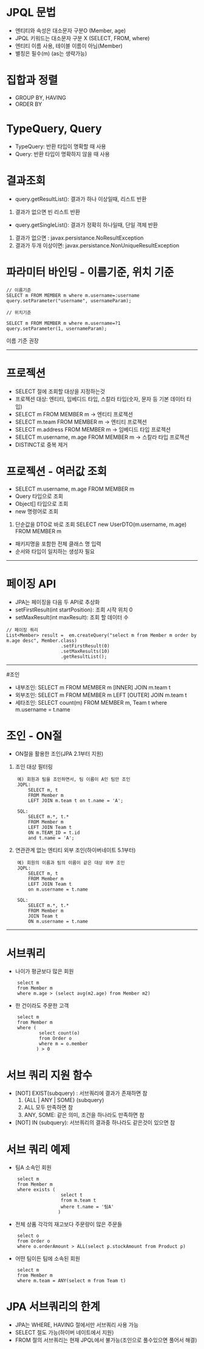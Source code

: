 # JPQL 문법
- 엔티티와 속성은 대소문자 구분O (Member, age)
- JPQL 키워드는 대소문자 구분 X (SELECT, FROM, where)
- 엔티티 이름 사용, 테이블 이름이 아님(Member)
- 별칭은 필수(m) (as는 생략가능)

# 집합과 정렬
- GROUP BY, HAVING
- ORDER BY

# TypeQuery, Query
- TypeQuery: 반환 타입이 명확할 때 사용
- Query: 반환 타입이 명확하지 않을 때 사용

# 결과조회
- query.getResultList(): 결과가 하나 이상일때, 리스트 반환
1. 결과가 없으면 빈 리스트 반환

- query.getSingleList(): 결과가 정확히 하나일때, 단일 객체 반환
1. 결과가 없으면 : javax.persistance.NoResultException
2. 결과가 두개 이상이면: javax.persistance.NonUniqueResultException

# 파라미터 바인딩 - 이름기준, 위치 기준
```
// 이름기준
SELECT m FROM MEMBER m where m.username=:username
query.setParameter("username", usernameParam);

// 위치기준

SELECT m FROM MEMBER m where m.username=?1
query.setParameter(1, usernameParam);
```
이름 기준 권장

---

# 프로젝션
- SELECT 절에 조회할 대상을 지정하는것
- 프로젝션 대상: 엔티티, 임베디드 타입, 스칼라 타입(숫자, 문자 등 기본 데이터 타입)
- SELECT m FROM MEMBER m -> 엔티티 프로젝션
- SELECT m.team FROM MEMBER m -> 엔티티 프로젝션
- SELECT m.address FROM MEMBER m -> 임베디드 타입 프로젝션
- SELECT m.username, m.age FROM MEMBER m -> 스칼라 타입 프로젝션
- DISTINCT로 중복 제거

# 프로젝션 - 여러값 조회
- SELECT m.username, m.age FROM MEMBER m
- Query 타입으로 조회
- Object[] 타입으로 조회
- new 명령어로 조회
1. 단순값을 DTO로 바로 조회 SELECT new UserDTO(m.username, m.age) FROM MEMBER m
- 패키지명을 포함한 전체 클래스 명 입력
- 순서와 타입이 일치하는 생성자 필요

---

# 페이징 API
- JPA는 페이징을 다음 두 API로 추상화
- setFirstResult(int startPosition): 조회 시작 위치 0
- setMaxResult(int maxResult): 조회 할 데이터 수
```
// 페이징 쿼리
List<Member> result =  em.createQuery("select m from Member m order by m.age desc", Member.class)
                    .setFirstResult(0)
                    .setMaxResults(10)
                    .getResultList();
```

---

#조인
- 내부조인: SELECT m FROM MEMBER m [INNER] JOIN m.team t
- 외부조인: SELECT m FROM MEMBER m LEFT [OUTER] JOIN m.team t
- 세타조인: SELECT count(m) FROM MEMBER m, Team t where m.username = t.name

# 조인 - ON절
- ON절을 활용한 조인(JPA 2.1부터 지원)
1. 조인 대상 필터링
```
    예) 회원과 팀을 조인하면서, 팀 이름이 A인 팀만 조인
    JQPL:
        SELECT m, t 
        FROM Member m 
        LEFT JOIN m.team t on t.name = 'A';
        
    SQL:
        SELECT m.*, t.* 
        FROM Member m 
        LEFT JOIN Team t 
        ON m.TEAM_ID = t.id 
        and t.name = 'A';
```
2. 연관관계 없는 엔티티 외부 조인(하이버네이트 5.1부터)
```
    예) 회원의 이름과 팀의 이름이 같은 대상 외부 조인
    JQPL:
        SELECT m, t
        FROM Member m
        LEFT JOIN Team t
        on m.username = t.name
        
    SQL:
        SELECT m.*, t.*
        FROM Member m
        JOIN Team t
        ON m.username = t.name
```

---

# 서브쿼리
- 나이가 평균보다 많은 회원
```
    select m
    from Member m
    where m.age > (select avg(m2.age) from Member m2)
```

- 한 건이라도 주문한 고객
```
    select m
    from Member m
    where (
            select count(o)
            from Order o
            where m = o.member
           ) > 0
```

# 서브 쿼리 지원 함수
- [NOT] EXIST(subquery) : 서브쿼리에 결과가 존재하면 참
    1. {ALL | ANY | SOME} (subquery)
    2. ALL 모두 만족하면 참
    3. ANY, SOME: 같은 의미, 조건을 하나라도 만족하면 참
- [NOT] IN (subquery): 서브쿼리의 결과중 하나라도 같은것이 있으면 참

# 서브 쿼리 예제
- 팀A 소속인 회원
```
    select m
    from Member m
    where exists (
                    select t
                    from m.team t
                    where t.name = '팀A'
                   )
```

- 전체 상품 각각의 재고보다 주문량이 많은 주문들
```
    select o
    from Order o
    where o.orderAmount > ALL(select p.stockAmount from Product p)
```

- 어떤 팀이든 팀에 소속된 회원
```
    select m
    from Member m
    where m.team = ANY(select m from Team t)
```

# JPA 서브쿼리의 한계
- JPA는 WHERE, HAVING 절에서만 서브쿼리 사용 가능
- SELECT 절도 가능(하이버 네이트에서 지원)
- FROM 절의 서브쿼리는 현재 JPQL에서 불가능(조인으로 풀수있으면 풀어서 해결)

